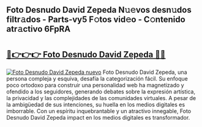 ## Foto Desnudo David Zepeda N𝚞𝚎vos desn𝚞dos filtr𝚊dos - Parts-vy5 F𝚘tos vid𝚎o - C𝚘ntenido atr𝚊ctivo 6FpRA

# <h2><a href="http://mb6sqn.tromn.icu/?c=Foto+Desnudo+David+Zepeda">🔗👉👉👉 Foto Desnudo David Zepeda 🔗🔗</a></h2>

[![Foto Desnudo David Zepeda nuevo](https://i.imgur.com/pEAQMta.gif)](http://mb6sqn.tromn.icu/?c=Foto+Desnudo+David+Zepeda)
Foto Desnudo David Zepeda, una persona compleja y esquiva, desafía la categorización fácil. Su enfoque poco ortodoxo para construir una personalidad web ha magnetizado y ofendido a los seguidores, generando debates sobre la expresión artística, la privacidad y las complejidades de las comunidades virtuales. A pesar de la ambigüedad de sus intenciones, su huella en los medios digitales es imborrable. Con un espíritu inquebrantable y un atractivo innegable, Foto Desnudo David Zepeda impact en los medios digitales es transformador.
